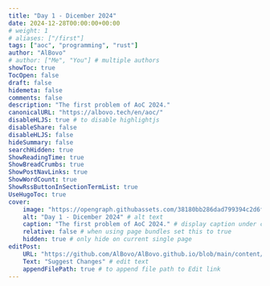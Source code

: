 ```yaml
---
title: "Day 1 - Dicember 2024"
date: 2024-12-28T00:00:00+00:00
# weight: 1
# aliases: ["/first"]
tags: ["aoc", "programming", "rust"]
author: "AlBovo"
# author: ["Me", "You"] # multiple authors
showToc: true
TocOpen: false
draft: false
hidemeta: false
comments: false
description: "The first problem of AoC 2024."
canonicalURL: "https://albovo.tech/en/aoc/"
disableHLJS: true # to disable highlightjs
disableShare: false
disableHLJS: false
hideSummary: false
searchHidden: true
ShowReadingTime: true
ShowBreadCrumbs: true
ShowPostNavLinks: true
ShowWordCount: true
ShowRssButtonInSectionTermList: true
UseHugoToc: true
cover:
    image: "https://opengraph.githubassets.com/38180bb286dad799394c2d6fd4a7d574aacfb5d6f578590bb26111ca78808a51/AlBovo/AdventOfCode" # image path/url
    alt: "Day 1 - Dicember 2024" # alt text
    caption: "The first problem of AoC 2024." # display caption under cover
    relative: false # when using page bundles set this to true
    hidden: true # only hide on current single page
editPost:
    URL: "https://github.com/AlBovo/AlBovo.github.io/blob/main/content/en"
    Text: "Suggest Changes" # edit text
    appendFilePath: true # to append file path to Edit link
---
```


